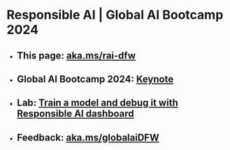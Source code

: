 # Responsible AI | Global AI Bootcamp 2024

- ## This page: [aka.ms/rai-dfw](https://aka.ms/rai-dfw)

- ## Global AI Bootcamp 2024: [Keynote](https://www.youtube.com/watch?v=LtxzL9Vh9hE)

- ## Lab: [Train a model and debug it with Responsible AI dashboard](https://learn.microsoft.com/en-us/training/modules/train-model-debug-with-responsible-ai-dashboard-azure-machine-learning/)

- ## Feedback: [aka.ms/globalaiDFW](https://aka.ms/globalaiDFW)
